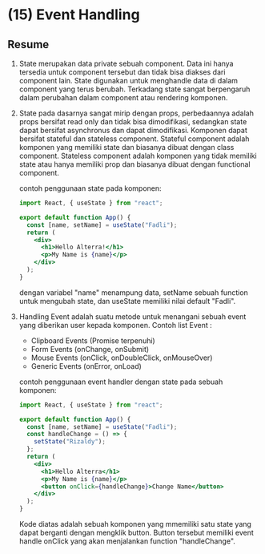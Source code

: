 # (15) Event Handling

## Resume

1. State merupakan data private sebuah component. Data ini hanya tersedia untuk component tersebut dan tidak bisa diakses dari component lain. State digunakan untuk menghandle data di dalam component yang terus berubah. Terkadang state sangat berpengaruh dalam perubahan dalam component atau rendering komponen.

2. State pada dasarnya sangat mirip dengan props, perbedaannya adalah props bersifat read only dan tidak bisa dimodifikasi, sedangkan state dapat bersifat asynchronus dan dapat dimodifikasi. Komponen dapat bersifat stateful dan stateless component. Stateful component adalah komponen yang memiliki state dan biasanya dibuat dengan class component. Stateless component adalah komponen yang tidak memiliki state atau hanya memiliki prop dan biasanya dibuat dengan functional component.

   contoh penggunaan state pada komponen:

   ```jsx
   import React, { useState } from "react";

   export default function App() {
     const [name, setName] = useState("Fadli");
     return (
       <div>
         <h1>Hello Alterra!</h1>
         <p>My Name is {name}</p>
       </div>
     );
   }
   ```

   dengan variabel "name" menampung data, setName sebuah function untuk mengubah state, dan useState memiliki nilai default "Fadli".

3. Handling Event adalah suatu metode untuk menangani sebuah event yang diberikan user kepada komponen. Contoh list Event :

   - Clipboard Events (Promise terpenuhi)
   - Form Events (onChange, onSubmit)
   - Mouse Events (onClick, onDoubleClick, onMouseOver)
   - Generic Events (onError, onLoad)

   contoh penggunaan event handler dengan state pada sebuah komponen:

   ```jsx
   import React, { useState } from "react";

   export default function App() {
     const [name, setName] = useState("Fadli");
     const handleChange = () => {
       setState("Rizaldy");
     };
     return (
       <div>
         <h1>Hello Alterra</h1>
         <p>My Name is {name}</p>
         <button onClick={handleChange}>Change Name</button>
       </div>
     );
   }
   ```

   Kode diatas adalah sebuah komponen yang mmemiliki satu state yang dapat berganti dengan mengklik button. Button tersebut memiliki event handle onClick yang akan menjalankan function "handleChange".
